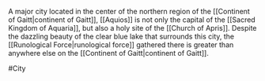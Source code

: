 A major city located in the center of the northern region of the <span class="political-bodies-places">[[Continent of Gaitt|continent of Gaitt]]</span>, <span class="political-bodies-places">[[Aquios]]</span> is not only the capital of the <span class="political-bodies-places">[[Sacred Kingdom of Aquaria]]</span>, but also a holy site of the <span class="miscellaneous">[[Church of Apris]]</span>.
Despite the dazzling beauty of the clear blue lake that surrounds this city, the <span class="miscellaneous">[[Runological Force|runological force]]</span> gathered there is greater than anywhere else on the <span class="political-bodies-places">[[Continent of Gaitt|continent of Gaitt]]</span>.

#City